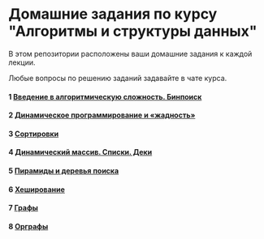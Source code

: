 # Домашние задания по курсу "Алгоритмы и структуры данных"

В этом репозитории расположены ваши домашние задания к каждой лекции. 

Любые вопросы по решению заданий задавайте в чате курса.

#### 1 [Введение в алгоритмическую сложность. Бинпоиск](https://github.com/netology-code/algocpp-homeworks/tree/main/1)
#### 2 [Динамическое программирование и «жадность»](https://github.com/netology-code/algocpp-homeworks/tree/main/2)
#### 3 [Сортировки](https://github.com/netology-code/algocpp-homeworks/tree/main/3)
#### 4 [Динамический массив. Списки. Деки](https://github.com/netology-code/algocpp-homeworks/tree/main/4)
#### 5 [Пирамиды и деревья поиска](https://github.com/netology-code/algocpp-homeworks/tree/main/5)
#### 6 [Хеширование](https://github.com/netology-code/algocpp-homeworks/tree/main/6)
#### 7 [Графы](https://github.com/netology-code/algocpp-homeworks/tree/main/7)
#### 8 [Орграфы](https://github.com/netology-code/algocpp-homeworks/tree/main/8)
